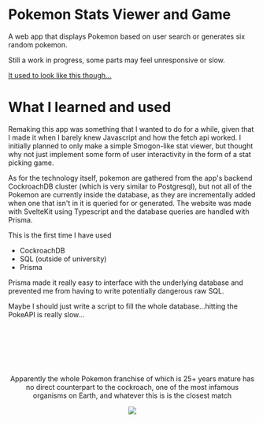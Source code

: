 # Pokemon Stats Viewer and Game
A web app that displays Pokemon based on user search or generates six random pokemon.

Still a work in progress, some parts may feel unresponsive or slow.

[It used to look like this though...](https://github.com/wesngu28/pokemon-stats-game/tree/main)

# What I learned and used

Remaking this app was something that I wanted to do for a while, given that I made it when I barely knew Javascript and how the fetch api worked. I initially planned to only make a simple Smogon-like stat viewer, but thought why not just implement some form of user interactivity in the form of a stat picking game.

As for the technology itself, pokemon are gathered from the app's backend CockroachDB cluster (which is very similar to Postgresql), but not all of the Pokemon are currently inside the database, as they are incrementally added when one that isn't in it is queried for or generated. The website was made with SvelteKit using Typescript and the database queries are handled with Prisma.

This is the first time I have used

- CockroachDB
- SQL (outside of university)
- Prisma

Prisma made it really easy to interface with the underlying database and prevented me from having to write potentially dangerous raw SQL.

Maybe I should just write a script to fill the whole database...hitting the PokeAPI is really slow...

<br>
<br>
<br>
<br>
<br>

<p align="center">
Apparently the whole Pokemon franchise of which is 25+ years mature has no direct counterpart to the cockroach, one of the most infamous organisms on Earth, and whatever this is is the closest match
</p>
<p align="center">
  <img src="https://images-wixmp-ed30a86b8c4ca887773594c2.wixmp.com/f/06f563d8-dd63-419a-87d5-fa5e3dab6da3/dbkjxei-bb2d6d1b-cf01-413a-942c-d626a6678352.png/v1/fit/w_375,h_309,q_70,strp/pheromosa_by_ixjackiexx_dbkjxei-375w.jpg?token=eyJ0eXAiOiJKV1QiLCJhbGciOiJIUzI1NiJ9.eyJzdWIiOiJ1cm46YXBwOjdlMGQxODg5ODIyNjQzNzNhNWYwZDQxNWVhMGQyNmUwIiwiaXNzIjoidXJuOmFwcDo3ZTBkMTg4OTgyMjY0MzczYTVmMGQ0MTVlYTBkMjZlMCIsIm9iaiI6W1t7ImhlaWdodCI6Ijw9ODQ0IiwicGF0aCI6IlwvZlwvMDZmNTYzZDgtZGQ2My00MTlhLTg3ZDUtZmE1ZTNkYWI2ZGEzXC9kYmtqeGVpLWJiMmQ2ZDFiLWNmMDEtNDEzYS05NDJjLWQ2MjZhNjY3ODM1Mi5wbmciLCJ3aWR0aCI6Ijw9MTAyNCJ9XV0sImF1ZCI6WyJ1cm46c2VydmljZTppbWFnZS5vcGVyYXRpb25zIl19.gmdQXdJUjtP0WVv-bw48h5JbAj5lE7Y76Qk4R63GyjE" />
</p>